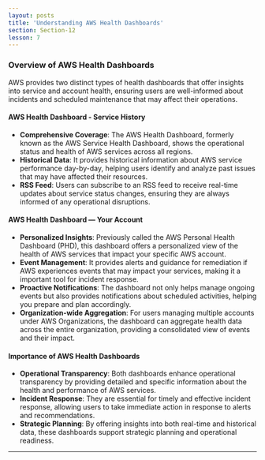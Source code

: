 ```yaml
---
layout: posts
title: 'Understanding AWS Health Dashboards'
section: Section-12
lesson: 7
---
```


### Overview of AWS Health Dashboards

AWS provides two distinct types of health dashboards that offer insights into service and account health, ensuring users are well-informed about incidents and scheduled maintenance that may affect their operations.

<!-- pagebreak -->

#### AWS Health Dashboard - Service History

- **Comprehensive Coverage**: The AWS Health Dashboard, formerly known as the AWS Service Health Dashboard, shows the operational status and health of AWS services across all regions.
- **Historical Data**: It provides historical information about AWS service performance day-by-day, helping users identify and analyze past issues that may have affected their resources.
- **RSS Feed**: Users can subscribe to an RSS feed to receive real-time updates about service status changes, ensuring they are always informed of any operational disruptions.

<!-- pagebreak -->

#### AWS Health Dashboard — Your Account

- **Personalized Insights**: Previously called the AWS Personal Health Dashboard (PHD), this dashboard offers a personalized view of the health of AWS services that impact your specific AWS account.
- **Event Management**: It provides alerts and guidance for remediation if AWS experiences events that may impact your services, making it a important tool for incident response.
- **Proactive Notifications**: The dashboard not only helps manage ongoing events but also provides notifications about scheduled activities, helping you prepare and plan accordingly.
- **Organization-wide Aggregation**: For users managing multiple accounts under AWS Organizations, the dashboard can aggregate health data across the entire organization, providing a consolidated view of events and their impact.

<!-- pagebreak -->

#### Importance of AWS Health Dashboards

- **Operational Transparency**: Both dashboards enhance operational transparency by providing detailed and specific information about the health and performance of AWS services.
- **Incident Response**: They are essential for timely and effective incident response, allowing users to take immediate action in response to alerts and recommendations.
- **Strategic Planning**: By offering insights into both real-time and historical data, these dashboards support strategic planning and operational readiness.

---
